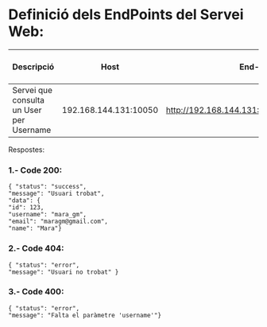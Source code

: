 # Definició dels EndPoints del Servei Web:

| Descripció | Host | End-point | Method | Tipus de petició | Paràmetres | 
|--------------|--------------|--------------|--------------|--------------|--------------|
| Servei que consulta un User per Username | 192.168.144.131:10050 | http://192.168.144.131:10050/tapatapp/getuser | GET | HTTP GET amb URL | username (string) | 

Respostes:

### 1.- Code 200:

    { "status": "success",
    "message": "Usuari trobat",
    "data": {
    "id": 123,
    "username": "mara_gm",
    "email": "maragm@gmail.com",
    "name": "Mara"}

### 2.-  Code 404: 

    { "status": "error",
    "message": "Usuari no trobat" }

### 3.- Code 400: 

    { "status": "error",
    "message": "Falta el paràmetre 'username'"}

